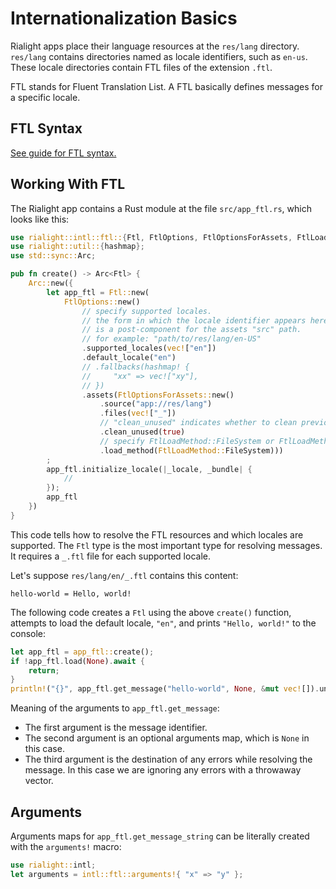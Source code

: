 # Internationalization Basics

Rialight apps place their language resources at the `res/lang` directory.
`res/lang` contains directories named as locale identifiers, such as `en-us`.
These locale directories contain FTL files of the extension `.ftl`.

FTL stands for Fluent Translation List. A FTL basically defines messages for a specific locale.

## FTL Syntax

[See guide for FTL syntax.](https://github.com/projectfluent/fluent/tree/master/guide)

## Working With FTL

The Rialight app contains a Rust module at the file `src/app_ftl.rs`, which looks like this:

```rust
use rialight::intl::ftl::{Ftl, FtlOptions, FtlOptionsForAssets, FtlLoadMethod};
use rialight::util::{hashmap};
use std::sync::Arc;

pub fn create() -> Arc<Ftl> {
    Arc::new({
        let app_ftl = Ftl::new(
            FtlOptions::new()
                // specify supported locales.
                // the form in which the locale identifier appears here
                // is a post-component for the assets "src" path. 
                // for example: "path/to/res/lang/en-US"
                .supported_locales(vec!["en"])
                .default_locale("en")
                // .fallbacks(hashmap! {
                //     "xx" => vec!["xy"],
                // })
                .assets(FtlOptionsForAssets::new()
                    .source("app://res/lang")
                    .files(vec!["_"])
                    // "clean_unused" indicates whether to clean previous unused locale data. 
                    .clean_unused(true)
                    // specify FtlLoadMethod::FileSystem or FtlLoadMethod::Http
                    .load_method(FtlLoadMethod::FileSystem)))
        ;
        app_ftl.initialize_locale(|_locale, _bundle| {
            //
        });
        app_ftl
    })
}
```

This code tells how to resolve the FTL resources and which locales are supported.
The `Ftl` type is the most important type for resolving messages.
It requires a `_.ftl` file for each supported locale.

Let's suppose `res/lang/en/_.ftl` contains this content:

```text
hello-world = Hello, world!
```

The following code creates a `Ftl` using the above `create()` function, attempts to load the default locale, `"en"`, and prints `"Hello, world!"` to the console:

```rust
let app_ftl = app_ftl::create();
if !app_ftl.load(None).await {
    return;
}
println!("{}", app_ftl.get_message("hello-world", None, &mut vec![]).unwrap());
```

Meaning of the arguments to `app_ftl.get_message`:

- The first argument is the message identifier.
- The second argument is an optional arguments map, which is `None` in this case.
- The third argument is the destination of any errors while resolving the message.
In this case we are ignoring any errors with a throwaway vector.

## Arguments

Arguments maps for `app_ftl.get_message_string` can be literally created with the `arguments!` macro:

```rust
use rialight::intl;
let arguments = intl::ftl::arguments!{ "x" => "y" };
```
